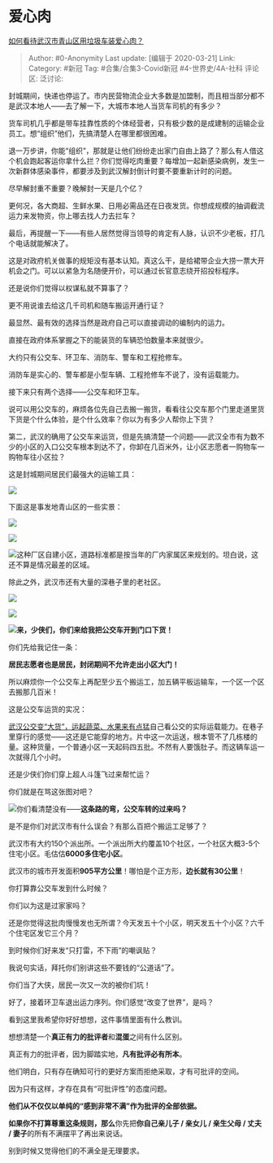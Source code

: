# 爱心肉
[如何看待武汉市青山区用垃圾车装爱心肉？](https://www.zhihu.com/question/378679948/answer/1072708693)

> Author: #0-Anonymity
> Last update: [编辑于 2020-03-21]
> Link:
> Category: #新冠
> Tag: #合集/合集3-Covid新冠 #4-世界史/4A-社科
> 评论区:
> 泛讨论:

封城期间，快递也停运了。市内民营物流企业大多数是加盟制，而且相当部分都不是武汉本地人——去了解一下，大城市本地人当货车司机的有多少？

货车司机几乎都是带车挂靠性质的个体经营者，只有极少数的是成建制的运输企业员工。想“组织”他们，先搞清楚人在哪里都很困难。

退一万步讲，你能“组织”，那就是让他们纷纷走出家门自由上路了？那么有人借这个机会跑起客运你拿什么拦？你们觉得吃肉重要？每增加一起新感染病例，发生一次新群体感染事件，都要涉及到武汉解封倒计时要不要重新计时的问题。

尽早解封重不重要？晚解封一天是几个亿？

更何况，各大商超、生鲜水果、日用必需品还在日夜发货。你想成规模的抽调截流运力来发物资，你上哪去找人力去拦车？

最后，再提醒一下——有些人居然觉得当领导的肯定有人脉，认识不少老板，打几个电话就能解决了。

这是对政府机关做事的规矩没有基本认知。真这么干，是给裙带企业大捞一票大开机会之门。可以以紧急为名随便开价，可以通过长官意志绕开招投标程序。

还是说你们觉得以权谋私就不算事了？

更不用说谁去给这几千司机和随车搬运开通行证？

最显然、最有效的选择当然是政府自己可以直接调动的编制内的运力。

直接在政府体系掌握之下的能装货的车辆恐怕数量本来就很少。

大约只有公交车、环卫车、消防车、警车和工程抢修车。

消防车是实心的、警车都是小型车辆、工程抢修车不说了，没有运载能力。

接下来只有两个选择——公交车和环卫车。

说可以用公交车的，麻烦各位先自己去搬一搬货，看看往公交车那个门里走道里货下货是个什么体验，是个什么效率？你以为有多少人帮你上下货？

第二，武汉的确用了公交车来运货，但是先搞清楚一个问题——武汉全市有为数不少的小区的入口公交车根本到达不了，你卸在几百米外，让小区志愿者一购物车一购物车往小区拉？

这是封城期间居民们最强大的运输工具：

![](https://pic1.zhimg.com/50/v2-e76b6c43b7f1e72a40a036216e410698_hd.jpg?source=1940ef5c)

下面这是事发地青山区的一些实景：

![](https://pic1.zhimg.com/50/v2-be23f3cd62b16cf456f41fa7e73aa80c_hd.jpg?source=1940ef5c)

![](https://pic1.zhimg.com/50/v2-293d73016ef188961b0aad69389e5cac_hd.jpg?source=1940ef5c)

![](https://pic1.zhimg.com/50/v2-62df3610312403d49d708e473b33a532_hd.jpg?source=1940ef5c)这种厂区自建小区，道路标准都是按当年的厂内家属区来规划的。坦白说，这还不算是情况最差的区域。

除此之外，武汉市还有大量的深巷子里的老社区。

![](https://pic2.zhimg.com/50/v2-f76adb680e9cf9e0dff83f8f32f5ed0b_hd.jpg?source=1940ef5c)

![](https://pic4.zhimg.com/50/v2-83aabb3410b2833e305bb24d209fe712_hd.jpg?source=1940ef5c)

![](https://pic1.zhimg.com/50/v2-c2cf7bdb6f893b9397a8ef5ce6dab7f2_hd.jpg?source=1940ef5c)**来，少侠们，你们来给我把公交车开到门口下货！**

你们先给我记住一条：

**居民志愿者也是居民，封闭期间不允许走出小区大门！**

所以麻烦你一个公交车上再配至少五个搬运工，加五辆平板运输车，一个区一个区去搬那几百米！

这是公交车运货的实况：

[武汉公交变“大货”，运起蔬菜、水果来有点猛](https://link.zhihu.com/?target=https%3A//k.sina.cn/article_2925297953_mae5c812100100klfg.html)自己看公交的实际运载能力。在巷子里穿行的感觉——这还是它能穿的地方。片中这一次运送，根本管不了几栋楼的量。这种货量，一个普通小区一天起码四五批。不然有人要饿肚子。而这辆车运一次就得几个小时。

还是少侠们你们穿上超人斗篷飞过来帮忙运？

你们就是在骂这张图对吧？

![](https://pic2.zhimg.com/50/v2-0539f6471f5ec19e3af19159879b74da_hd.jpg?source=1940ef5c)你们看清楚没有——**这条路的弯，公交车转的过来吗？**

是不是你们对武汉市有什么误会？有那么百把个搬运工足够了？

武汉市有大约150个派出所。一个派出所大约覆盖10个社区，一个社区大概3-5个住宅小区。毛估估**6000多住宅小区**。

武汉市的城市开发面积**905平方公里**！哪怕是个正方形，**边长就有30公里**！

你打算靠公交车发到什么时候？

你们以为这是过家家吗？

还是你觉得这批肉慢慢发也无所谓？今天发五十个小区，明天发五十个小区？六千个住宅区发它三个月？

到时候你们好来发“只打雷，不下雨”的嘲讽贴？

我说句实话，拜托你们别讲这些不要钱的“公道话”了。

你们当了大侠，居民一次又一次的被你们坑！

好了，接着环卫车退出运力序列。你们感觉“改变了世界”，是吗？

看到这里我希望你好好想想，这件事情里面有什么教训。

想想清楚一个**真正有力的批评者**和**混蛋**之间有什么区别。

真正有力的批评者，因为脚踏实地，**凡有批评必有所本**。

他们明白，只有存在确知可行的更好方案而拒绝采取，才有可批评的空间。

因为只有这样，才存在具有“可批评性”的态度问题。

**他们从不仅仅以单纯的“感到非常不满”作为批评的全部依据。**

**如果你不打算尊重这条规则，那么**你先把**你自己亲儿子 / 亲女儿 / 亲生父母 / 丈夫 / 妻子**的所有不满摆平了再出来说话。

别到时候又觉得他们的不满全是无理要求。
